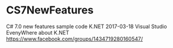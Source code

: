 # CS7NewFeatures
C# 7.0 new features sample code
K.NET 2017-03-18 Visual Studio EvenyWhere 
about K.NET https://www.facebook.com/groups/1434719280160547/
